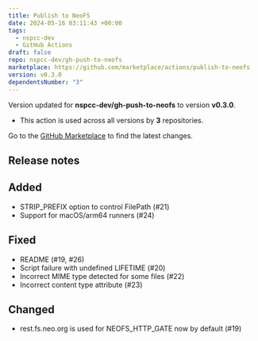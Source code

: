 ```yaml
---
title: Publish to NeoFS
date: 2024-05-16 03:11:43 +00:00
tags:
  - nspcc-dev
  - GitHub Actions
draft: false
repo: nspcc-dev/gh-push-to-neofs
marketplace: https://github.com/marketplace/actions/publish-to-neofs
version: v0.3.0
dependentsNumber: "3"
---
```



Version updated for **nspcc-dev/gh-push-to-neofs** to version **v0.3.0**.
- This action is used across all versions by **3** repositories.

Go to the [GitHub Marketplace](https://github.com/marketplace/actions/publish-to-neofs) to find the latest changes.

## Release notes

## Added
* STRIP_PREFIX option to control FilePath (#21)
* Support for macOS/arm64 runners (#24)

## Fixed
* README (#19, #26)
* Script failure with undefined LIFETIME (#20)
* Incorrect MIME type detected for some files (#22)
* Incorrect content type attribute (#23)

## Changed
* rest.fs.neo.org is used for NEOFS_HTTP_GATE now by default (#19)
